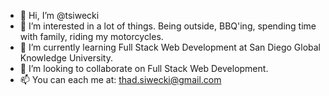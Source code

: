 - 👋 Hi, I’m @tsiwecki
- 👀 I’m interested in a lot of things. Being outside, BBQ'ing, spending time with family, riding my motorcycles.
- 🌱 I’m currently learning Full Stack Web Development at San Diego Global Knowledge University.
- 💞️ I’m looking to collaborate on Full Stack Web Development.
- 📫 You can each me at: thad.siwecki@gmail.com

<!---
tsiwecki/tsiwecki is a ✨ special ✨ repository because its `README.md` (this file) appears on your GitHub profile.
You can click the Preview link to take a look at your changes.
--->
